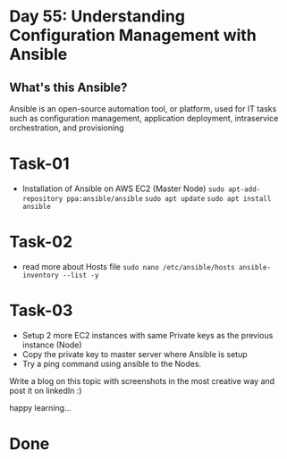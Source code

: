 # Day 55: Understanding Configuration Management with Ansible

## What's this Ansible?

Ansible is an open-source automation tool, or platform, used for IT tasks such as configuration management, application deployment, intraservice orchestration, and provisioning

# Task-01 
- Installation of Ansible on AWS EC2 (Master Node)
`sudo apt-add-repository ppa:ansible/ansible` `sudo apt update`
`sudo apt install ansible`

# Task-02 
- read more about Hosts file
`sudo nano /etc/ansible/hosts ansible-inventory --list -y`


# Task-03

- Setup 2 more EC2 instances with same Private keys as the previous instance (Node)
- Copy the private key to master server where Ansible is setup
- Try a ping command using ansible to the Nodes.


Write a blog on this topic with screenshots in the most creative way and post it on linkedIn :)

happy learning...

# Done

